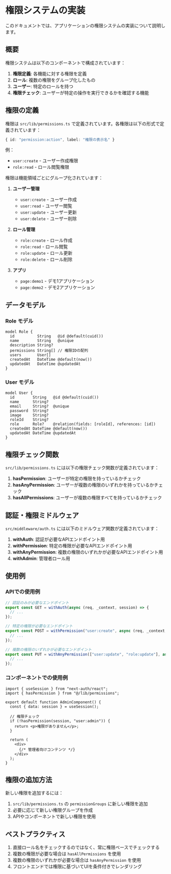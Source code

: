 # 権限システムの実装

このドキュメントでは、アプリケーションの権限システムの実装について説明します。

## 概要

権限システムは以下のコンポーネントで構成されています：

1. **権限定義**: 各機能に対する権限を定義
2. **ロール**: 複数の権限をグループ化したもの
3. **ユーザー**: 特定のロールを持つ
4. **権限チェック**: ユーザーが特定の操作を実行できるかを確認する機能

## 権限の定義

権限は `src/lib/permissions.ts` で定義されています。各権限は以下の形式で定義されています：

```typescript
{ id: "permission:action", label: "権限の表示名" }
```

例：
- `user:create` - ユーザー作成権限
- `role:read` - ロール閲覧権限

権限は機能領域ごとにグループ化されています：

1. **ユーザー管理**
   - `user:create` - ユーザー作成
   - `user:read` - ユーザー閲覧
   - `user:update` - ユーザー更新
   - `user:delete` - ユーザー削除

2. **ロール管理**
   - `role:create` - ロール作成
   - `role:read` - ロール閲覧
   - `role:update` - ロール更新
   - `role:delete` - ロール削除

3. **アプリ**
   - `page:demo1` - デモ1アプリケーション
   - `page:demo2` - デモ2アプリケーション

## データモデル

### Role モデル

```prisma
model Role {
  id          String   @id @default(cuid())
  name        String   @unique
  description String?
  permissions String[] // 権限IDの配列
  users       User[]
  createdAt   DateTime @default(now())
  updatedAt   DateTime @updatedAt
}
```

### User モデル

```prisma
model User {
  id        String   @id @default(cuid())
  name      String?
  email     String?  @unique
  password  String?
  image     String?
  roleId    String?
  role      Role?    @relation(fields: [roleId], references: [id])
  createdAt DateTime @default(now())
  updatedAt DateTime @updatedAt
}
```

## 権限チェック関数

`src/lib/permissions.ts` には以下の権限チェック関数が定義されています：

1. **hasPermission**: ユーザーが特定の権限を持っているかチェック
2. **hasAnyPermission**: ユーザーが複数の権限のいずれかを持っているかチェック
3. **hasAllPermissions**: ユーザーが複数の権限すべてを持っているかチェック

## 認証・権限ミドルウェア

`src/middleware/auth.ts` には以下のミドルウェア関数が定義されています：

1. **withAuth**: 認証が必要なAPIエンドポイント用
2. **withPermission**: 特定の権限が必要なAPIエンドポイント用
3. **withAnyPermission**: 複数の権限のいずれかが必要なAPIエンドポイント用
4. **withAdmin**: 管理者ロール用

## 使用例

### APIでの使用例

```typescript
// 認証のみが必要なエンドポイント
export const GET = withAuth(async (req, _context, session) => {
  // ...
});

// 特定の権限が必要なエンドポイント
export const POST = withPermission("user:create", async (req, _context, session) => {
  // ...
});

// 複数の権限のいずれかが必要なエンドポイント
export const PUT = withAnyPermission(["user:update", "role:update"], async (req, _context, session) => {
  // ...
});
```

### コンポーネントでの使用例

```tsx
import { useSession } from "next-auth/react";
import { hasPermission } from "@/lib/permissions";

export default function AdminComponent() {
  const { data: session } = useSession();
  
  // 権限チェック
  if (!hasPermission(session, "user:admin")) {
    return <p>権限がありません</p>;
  }
  
  return (
    <div>
      {/* 管理者向けコンテンツ */}
    </div>
  );
}
```

## 権限の追加方法

新しい権限を追加するには：

1. `src/lib/permissions.ts` の `permissionGroups` に新しい権限を追加
2. 必要に応じて新しい権限グループを作成
3. APIやコンポーネントで新しい権限を使用

## ベストプラクティス

1. 直接ロール名をチェックするのではなく、常に権限ベースでチェックする
2. 複数の権限が必要な場合は `hasAllPermissions` を使用
3. 複数の権限のいずれかが必要な場合は `hasAnyPermission` を使用
4. フロントエンドでは権限に基づいてUIを条件付きでレンダリング 